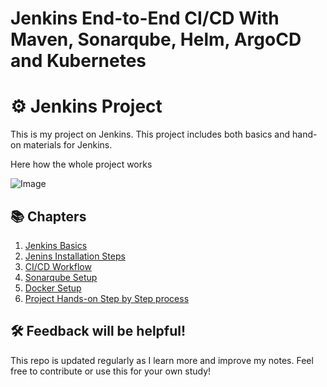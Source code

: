 # Jenkins End-to-End CI/CD With Maven, Sonarqube, Helm, ArgoCD and Kubernetes

# ⚙️ Jenkins Project

This is my project on Jenkins. This project includes both basics and hand-on materials for Jenkins.

Here how the whole project works

![Image](https://github.com/user-attachments/assets/e827398a-18e9-4c4a-b2d0-aae891d065bb)

## 📚 Chapters

1. [Jenkins Basics](01-jenkins-basics.md)
2. [Jenins Installation Steps](02-jenkins-installation.md)
3. [CI/CD Workflow](03-ci-cd-workflow.md)
4. [Sonarqube Setup](04-sonarqube-setup.md)
5. [Docker Setup](05-docker-setup.md)
6. [Project Hands-on Step by Step process](06-Hands-on-Step-by-Step.md)

## 🛠️ Feedback will be helpful!

This repo is updated regularly as I learn more and improve my notes. Feel free to contribute or use this for your own study!
